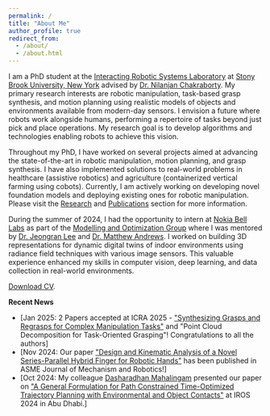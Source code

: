 ```yaml
---
permalink: /
title: "About Me"
author_profile: true
redirect_from: 
  - /about/
  - /about.html
---
```


I am a PhD student at the [Interacting Robotic Systems Laboratory](https://sites.google.com/a/stonybrook.edu/robotics/) at [Stony Brook University, New York](https://www.stonybrook.edu/) advised by [Dr. Nilanjan Chakraborty](https://www.cs.stonybrook.edu/people/faculty/nilanjanchakraborty). My primary research interests are robotic manipulation, task-based grasp synthesis, and motion planning using realistic models of objects and environments available from modern-day sensors. I envision a future where robots work alongside humans, performing a repertoire of tasks beyond just pick and place operations. My research goal is to develop algorithms and technologies enabling robots to achieve this vision.

Throughout my PhD, I have worked on several projects aimed at advancing the state-of-the-art in robotic manipulation, motion planning, and grasp synthesis. I have also implemented solutions to real-world problems in healthcare (assistive robotics) and agriculture (containerized vertical farming using cobots). Currently, I am actively working on developing novel foundation models and deploying existing ones for robotic manipulation. Please visit the [Research](https://apat20.github.io/portfolio/) and [Publications](https://apat20.github.io/publications/) section for more information.

During the summer of 2024, I had the opportunity to intern at [Nokia Bell Labs](https://www.bell-labs.com/#gref) as part of the [Modelling and Optimization Group](https://www.bell-labs.com/research-innovation/projects-and-initiatives/air-lab/modelling-optimization/#gref) where I was mentored by [Dr. Jeongran Lee](https://www.bell-labs.com/about/researcher-profiles/jeongranlee/) and [Dr. Matthew Andrews](https://www.bell-labs.com/about/researcher-profiles/matthewandrews/). I worked on building 3D representations for dynamic digital twins of indoor environments using radiance field techniques with various image sensors. This valuable experience enhanced my skills in computer vision, deep learning, and data collection in real-world environments.

[Download CV](https://drive.google.com/file/d/1-KYYeGYNYllbKJ6mRXqa-zBnMMCjLdhC/view?usp=sharing).

**Recent News**

- [Jan 2025: 2 Papers accepted at ICRA 2025 - ["Synthesizing Grasps and Regrasps for Complex Manipulation Tasks"](https://arxiv.org/pdf/2501.18075) and "Point Cloud Decomposition for Task-Oriented Grasping"! Congratulations to all the authors]
- [Nov 2024: Our paper ["Design and Kinematic Analysis of a Novel Series-Parallel Hybrid Finger for Robotic Hands"](https://asmedigitalcollection.asme.org/mechanismsrobotics/article/17/4/044512/1207813) has been published in ASME Journal of Mechanism and Robotics!]
- [Oct 2024: My colleague [Dasharadhan Mahalingam](https://www.linkedin.com/in/dasharadhan-mahalingam/) presented our paper on ["A General Formulation for Path Constrained Time-Optimized Trajectory Planning with Environmental and Object Contacts"](https://arxiv.org/abs/2410.06295) at IROS 2024 in Abu Dhabi.]